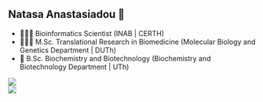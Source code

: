 ## Natasa Anastasiadou 👋

- 👩🏻‍💻 Bioinformatics Scientist (INAB | CERTH)
- 👩🏻‍🔬 M.Sc. Translational Research in Biomedicine (Molecular Biology and Genetics Department | DUTh) 
- 🧬 B.Sc. Biochemistry and Biotechnology (Biochemistry and Biotechnology Department | UTh) 

<!--
**natanast/natanast** is a ✨ _special_ ✨ repository because its `README.md` (this file) appears on your GitHub profile.

Here are some ideas to get you started:

- 🔭 I’m currently working on ...
- 🌱 I’m currently learning ...
- 👯 I’m looking to collaborate on ...
- 🤔 I’m looking for help with ...
- 💬 Ask me about ...
- 📫 How to reach me: ...
- 😄 Pronouns: ...
- ⚡ Fun fact: ...
-->

<a href="https://github.com/natanast">
  <img align="center" src="https://github-readme-stats.vercel.app/api/top-langs/?username=natanast&count_private=true&langs_count=10&layout=compact&card_width=444&bg_color=8bb5ca&title_color=ffffff&text_color=ffffff" />
</a>
</br>
<a href="https://github.com/natanast">
  <img align="center" src="https://visitor-badge.laobi.icu/badge?page_id=natanast" />
</a>
